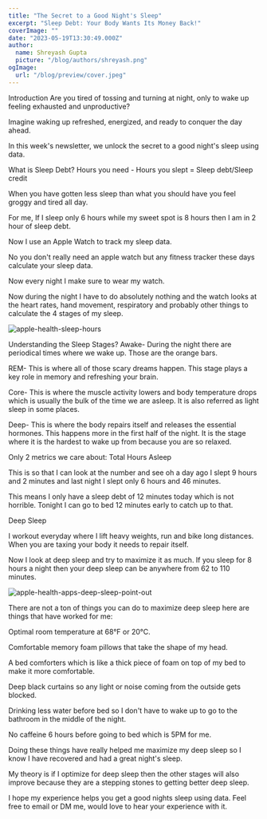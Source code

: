 ```yaml
---
title: "The Secret to a Good Night's Sleep"
excerpt: "Sleep Debt: Your Body Wants Its Money Back!"
coverImage: ""
date: "2023-05-19T13:30:49.000Z"
author:
  name: Shreyash Gupta
  picture: "/blog/authors/shreyash.png"
ogImage:
  url: "/blog/preview/cover.jpeg"
---
```


Introduction
Are you tired of tossing and turning at night, only to wake up feeling exhausted and unproductive?

Imagine waking up refreshed, energized, and ready to conquer the day ahead.

In this week's newsletter, we unlock the secret to a good night's sleep using data.

What is Sleep Debt?
Hours you need - Hours you slept = Sleep debt/Sleep credit

When you have gotten less sleep than what you should have you feel groggy and tired all day.

For me, If I sleep only 6 hours while my sweet spot is 8 hours then I am in 2 hour of sleep debt.

Now I use an Apple Watch to track my sleep data.

No you don't really need an apple watch but any fitness tracker these days calculate your sleep data.

Now every night I make sure to wear my watch.

Now during the night I have to do absolutely nothing and the watch looks at the heart rates, hand movement, respiratory and probably other things to calculate the 4 stages of my sleep.

![apple-health-sleep-hours](/blog/content/apple-health-sleep-hours.jpg)

Understanding the Sleep Stages?
Awake- During the night there are periodical times where we wake up. Those are the orange bars.

REM- This is where all of those scary dreams happen. This stage plays a key role in memory and refreshing your brain.

Core- This is where the muscle activity lowers and body temperature drops which is usually the bulk of the time we are asleep. It is also referred as light sleep in some places.

Deep- This is where the body repairs itself and releases the essential hormones. This happens more in the first half of the night. It is the stage where it is the hardest to wake up from because you are so relaxed.

Only 2 metrics we care about:
Total Hours Asleep

This is so that I can look at the number and see oh a day ago I slept 9 hours and 2 minutes and last night I slept only 6 hours and 46 minutes.

This means I only have a sleep debt of 12 minutes today which is not horrible. Tonight I can go to bed 12 minutes early to catch up to that.

Deep Sleep

I workout everyday where I lift heavy weights, run and bike long distances. When you are taxing your body it needs to repair itself.

Now I look at deep sleep and try to maximize it as much. If you sleep for 8 hours a night then your deep sleep can be anywhere from 62 to 110 minutes.

![apple-health-apps-deep-sleep-point-out](/blog/content/apple-health-apps-deep-sleep-point-out.jpg)

There are not a ton of things you can do to maximize deep sleep here are things that have worked for me:

Optimal room temperature at 68°F or 20°C.

Comfortable memory foam pillows that take the shape of my head.

A bed comforters which is like a thick piece of foam on top of my bed to make it more comfortable.

Deep black curtains so any light or noise coming from the outside gets blocked.

Drinking less water before bed so I don't have to wake up to go to the bathroom in the middle of the night.

No caffeine 6 hours before going to bed which is 5PM for me.

Doing these things have really helped me maximize my deep sleep so I know I have recovered and had a great night's sleep.

My theory is if I optimize for deep sleep then the other stages will also improve because they are a stepping stones to getting better deep sleep.

I hope my experience helps you get a good nights sleep using data. Feel free to email or DM me, would love to hear your experience with it. 